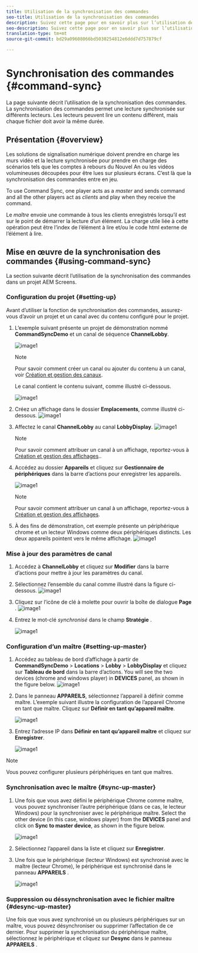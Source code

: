 ```yaml
---
title: Utilisation de la synchronisation des commandes
seo-title: Utilisation de la synchronisation des commandes
description: Suivez cette page pour en savoir plus sur l’utilisation de la synchronisation des commandes.
seo-description: Suivez cette page pour en savoir plus sur l’utilisation de la synchronisation des commandes.
translation-type: tm+mt
source-git-commit: bd29a09608066bd5030254812e6ddd7d757879cf

---
```



# Synchronisation des commandes {#command-sync}

La page suivante décrit l’utilisation de la synchronisation des commandes. La synchronisation des commandes permet une lecture synchronisée sur différents lecteurs. Les lecteurs peuvent lire un contenu différent, mais chaque fichier doit avoir la même durée.

## Présentation {#overview}

Les solutions de signalisation numérique doivent prendre en charge les murs vidéo et la lecture synchronisée pour prendre en charge des scénarios tels que les comptes à rebours du Nouvel An ou les vidéos volumineuses découpées pour être lues sur plusieurs écrans. C’est là que la synchronisation des commandes entre en jeu.

To use Command Sync, one player acts as a *master* and sends command and all the other players act as *clients* and play when they receive the command.

Le *maître* envoie une commande à tous les clients enregistrés lorsqu’il est sur le point de démarrer la lecture d’un élément. La charge utile liée à cette opération peut être l’index de l’élément à lire et/ou le code html externe de l’élément à lire.

## Mise en œuvre de la synchronisation des commandes {#using-command-sync}

La section suivante décrit l’utilisation de la synchronisation des commandes dans un projet AEM Screens.

### Configuration du projet {#setting-up}

Avant d’utiliser la fonction de synchronisation des commandes, assurez-vous d’avoir un projet et un canal avec du contenu configuré pour le projet.

1. L’exemple suivant présente un projet de démonstration nommé **CommandSyncDemo** et un canal de séquence **ChannelLobby**.

   ![image1](assets/command-sync/command-sync1-1.png)

   >[!NOTE]
   >
   >Pour savoir comment créer un canal ou ajouter du contenu à un canal, voir [Création et gestion des canaux](/help/user-guide/managing-channels.md).

   Le canal contient le contenu suivant, comme illustré ci-dessous.

   ![image1](assets/command-sync/command-sync2-1.png)

1. Créez un affichage dans le dossier **Emplacements**, comme illustré ci-dessous.
   ![image1](assets/command-sync/command-sync3-1.png)

1. Affectez le canal **ChannelLobby** au canal **LobbyDisplay**.
   ![image1](assets/command-sync/command-sync4-1.png)

   >[!NOTE]
   >
   >Pour savoir comment attribuer un canal à un affichage, reportez-vous à [Création et gestion des affichages](/help/user-guide/managing-displays.md)..

1. Accédez au dossier **Appareils** et cliquez sur **Gestionnaire de périphériques** dans la barre d’actions pour enregistrer les appareils.

   ![image1](assets/command-sync5.png)

   >[!NOTE]
   >
   >Pour savoir comment attribuer un canal à un affichage, reportez-vous à [Création et gestion des affichages](/help/user-guide/managing-displays.md).

1. À des fins de démonstration, cet exemple présente un périphérique chrome et un lecteur Windows comme deux périphériques distincts. Les deux appareils pointent vers le même affichage.
   ![image1](assets/command-sync6.png)

### Mise à jour des paramètres de canal

1. Accédez à **ChannelLobby** et cliquez sur **Modifier** dans la barre d’actions pour mettre à jour les paramètres du canal.

1. Sélectionnez l’ensemble du canal comme illustré dans la figure ci-dessous.
   ![image1](assets/command-sync/command-sync7-1.png)

1. Cliquez sur l’icône de clé à molette pour ouvrir la boîte de dialogue **Page** .
   ![image1](assets/command-sync/command-sync8-1.png)

1. Entrez le mot-clé *synchronisé* dans le champ **Stratégie** .

   ![image1](assets/command-sync/command-sync9-1.png)


### Configuration d’un maître {#setting-up-master}

1. Accédez au tableau de bord d’affichage à partir de **CommandSyncDemo** > **Locations** > **Lobby** > **LobbyDisplay** et cliquez sur **Tableau de bord** dans la barre d’actions.
You will see the two devices (chrome and windows player) in **DEVICES** panel, as shown in the figure below.
   ![image1](assets/command-sync/command-sync10-1.png)

1. Dans le panneau **APPAREILS**, sélectionnez l’appareil à définir comme maître. L’exemple suivant illustre la configuration de l’appareil Chrome en tant que maître. Cliquez sur **Définir en tant qu’appareil maître**.

   ![image1](assets/command-sync/command-sync11-1.png)

1. Entrez l’adresse IP dans **Définir en tant qu’appareil maître** et cliquez sur **Enregistrer**.

   ![image1](assets/command-sync/command-sync12-1.png)

>[!NOTE]
> Vous pouvez configurer plusieurs périphériques en tant que maîtres.

### Synchronisation avec le maître {#sync-up-master}

1. Une fois que vous avez défini le périphérique Chrome comme maître, vous pouvez synchroniser l’autre périphérique (dans ce cas, le lecteur Windows) pour la synchroniser avec le périphérique maître.
Select the other device (in this case, windows player) from the **DEVICES** panel and click on **Sync to master device**, as shown in the figure below.

   ![image1](assets/command-sync/command-sync13-1.png)

1. Sélectionnez l’appareil dans la liste et cliquez sur **Enregistrer**.

1. Une fois que le périphérique (lecteur Windows) est synchronisé avec le maître (lecteur Chrome), le périphérique est synchronisé dans le panneau **APPAREILS** .

   ![image1](assets/command-sync/command-sync14-1.png)

### Suppression ou déssynchronisation avec le fichier maître {#desync-up-master}

Une fois que vous avez synchronisé un ou plusieurs périphériques sur un maître, vous pouvez désynchroniser ou supprimer l’affectation de ce dernier. Pour supprimer la synchronisation du périphérique maître, sélectionnez le périphérique et cliquez sur **Desync** dans le panneau **APPAREILS** .

